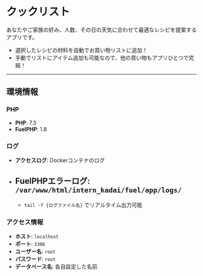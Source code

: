 
# クックリスト

あなたやご家族の好み、人数、その日の天気に合わせて最適なレシピを提案するアプリです。

- 選択したレシピの材料を自動でお買い物リストに追加！
- 手動でリストにアイテム追加も可能なので、他の買い物もアプリひとつで完結！

---

## 環境情報

### PHP

- **PHP**: 7.3
- **FuelPHP**: 1.8

### ログ

- **アクセスログ**: Dockerコンテナのログ
- **FuelPHPエラーログ**: `/var/www/html/intern_kadai/fuel/app/logs/`
  - 
  - `tail -f {ログファイル名}` でリアルタイム出力可能



### アクセス情報

- **ホスト**: `localhost`
- **ポート**: `3306`
- **ユーザー名**: `root`
- **パスワード**: `root`
- **データベース名**: 各自設定した名前
